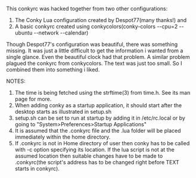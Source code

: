 This conkyrc was hacked together from two other configurations: 

1. The Conky Lua configuration created by Despot77(many thanks!) and 
2. A basic conkyrc created using conkycolors(conky-colors --cpu=2 --ubuntu --network --calendar)

Though Despot77's configuration was beautiful, there was something missing. It was just a little difficult to get the information i wanted from a single glance. Even the beautiful clock had that problem. A similar problem plagued the conkyrc from conkycolors. The text was just too small. So I combined them into something i liked.

NOTES: 

1. The time is being fetched using the strftime(3) from time.h. See its man page for more.
2. When adding conky as a startup application, it should start after the desktop starts as illustrated in setup.sh
3. setup.sh can be set to run at startup by adding it in /etc/rc.local or by going to "System>Preferences>Startup Applications"
4. It is assumed that the .conkyrc file and the .lua folder will be placed immediately within the home directory. 
5. If .conkyrc is not in Home directory of user then conky has to be called with -c option specifying its location. If the lua script is not at the assumed location then suitable changes have to be made to .conkyrc(the script's address has to be changed right before TEXT starts in conkyrc).
